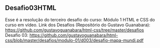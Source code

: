 ## Desafio03HTML

Esse é a resolução do terceiro desafio do curso: Módulo 1 HTML e CSS do curso em vídeo. Link dos Desafios (Repositório do Gustavo Guanabara): https://github.com/gustavoguanabara/html-css/tree/master/desafios Desafio 03: https://github.com/gustavoguanabara/html-css/blob/master/desafios/modulo-01/d003/desafio-mapa-mundi.pdf
